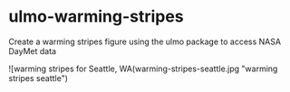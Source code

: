 # ulmo-warming-stripes
Create a warming stripes figure using the ulmo package to access NASA DayMet data

![warming stripes for Seattle, WA(warming-stripes-seattle.jpg "warming stripes seattle")